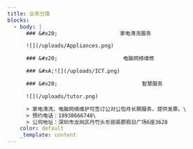 ```yaml
---
title: 业务分类
blocks:
  - body: |
      ### &#x20;                    家电清洗服务

      ![](/uploads/Appliances.png)

      ### &#x20;                     电脑网络维修

      ### &#xA;![](/uploads/ICT.png)

      ### &#x20;                           智慧服务

      ![](/uploads/tutor.png)

      > 家电清洗、电脑网络维护可签订公对公包月长期服务，提供发票。\
      > 预约电话：18938666748\
      > 公司地址：深圳市龙岗区丹竹头东部英郡假日广场6座3628
    color: default
    _template: content
---
```






















